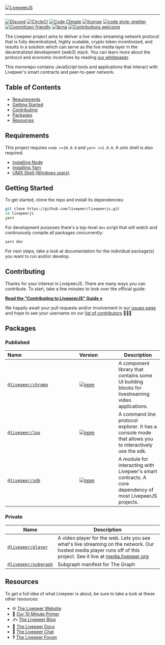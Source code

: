 <!-- show-on-docup
<br />
-->

[![LivepeerJS](https://github.com/livepeer/livepeerjs/raw/master/livepeer_js.png)](https://livepeer.github.io/livepeerjs/)

---

[![Discord](https://img.shields.io/discord/423160867534929930.svg?style=flat-square)](https://discord.gg/7wRSUGX)
[![CircleCI](https://img.shields.io/circleci/project/github/livepeer/livepeerjs.svg?style=flat-square)](https://circleci.com/gh/livepeer/livepeerjs/)
[![Code Climate](https://img.shields.io/codeclimate/coverage/livepeer/livepeerjs.svg?style=flat-square)](https://codeclimate.com/github/livepeer/livepeerjs)
[![license](https://img.shields.io/badge/license-MIT-blue.svg?style=flat-square)](https://github.com/livepeer/livepeerjs/blob/master/LICENSE)
[![code style: prettier](https://img.shields.io/badge/code_style-prettier-ff69b4.svg?style=flat-square)](https://github.com/prettier/prettier)
[![Commitizen friendly](https://img.shields.io/badge/commitizen-friendly-brightgreen.svg?style=flat-square)](http://commitizen.github.io/cz-cli/)
[![lerna](https://img.shields.io/badge/maintained%20with-lerna-cc00ff.svg?style=flat-square)](https://lernajs.io/)
[![Contributions welcome](https://img.shields.io/badge/contributions-welcome-orange.svg?style=flat-square)](https://github.com/livepeer/livepeerjs/blob/master/CONTRIBUTING.md)

The Livepeer project aims to deliver a live video streaming network protocol
that is fully decentralized, highly scalable, crypto token incentivized, and
results in a solution which can serve as the live media layer in the
decentralized development (web3) stack. You can learn more about the protocol
and economic incentives by reading
[our whitepaper](https://github.com/livepeer/wiki/blob/master/WHITEPAPER.md).

This monorepo contains JavaScript tools and applications that interact with
Livepeer's smart contracts and peer-to-peer network.

<!-- hide-on-docup-start -->

## Table of Contents

- [Requirements](#requirements)
- [Getting Started](#getting-started)
- [Contributing](#contributing)
- [Packages](#packages)
- [Resources](#resources)

<!-- hide-on-docup-stop -->

## Requirements

This project requires `node >=10.0.0` and `yarn >=1.0.0`. A unix shell is also
required.

- [Installing Node](https://docs.npmjs.com/getting-started/installing-node)
- [Installing Yarn](https://yarnpkg.com/lang/en/docs/install/)
- [UNIX Shell (Windows users)](https://docs.microsoft.com/en-us/windows/wsl/install-win10)

## Getting Started

To get started, clone the repo and install its dependencies:

```bash
git clone https://github.com/livepeer/livepeerjs.git
cd livepeerjs
yarn
```

For development purposes there's a top-level `dev` script that will watch and
continuously compile all packages concurrently:

```bash
yarn dev
```

For next steps, take a look at documentation for the individual package(s) you
want to run and/or develop.

## Contributing

Thanks for your interest in LivepeerJS. There are many ways you can contribute.
To start, take a few minutes to look over the official guide:

**[Read the "Contributing to LivepeerJS" Guide &raquo;](https://github.com/livepeer/livepeerjs/blob/master/CONTRIBUTING.md)**

We happily await your pull requests and/or involvement in our
[issues page](https://github.com/livepeer/livepeerjs/issues) and hope to see
your username on our
[list of contributors](https://github.com/livepeer/livepeerjs/graphs/contributors)
🎉🎉🎉

## Packages

### Published

| Name&nbsp;&nbsp;&nbsp;&nbsp;&nbsp;&nbsp;&nbsp;&nbsp;&nbsp;&nbsp;&nbsp;&nbsp;&nbsp;&nbsp;&nbsp;&nbsp;&nbsp;&nbsp;&nbsp;&nbsp;&nbsp;&nbsp;&nbsp;&nbsp;&nbsp;&nbsp;&nbsp;&nbsp;&nbsp;&nbsp;&nbsp;&nbsp;&nbsp;&nbsp;&nbsp;&nbsp;&nbsp;&nbsp;&nbsp;&nbsp; | Version&nbsp;&nbsp;&nbsp;&nbsp;&nbsp;&nbsp;&nbsp;&nbsp;&nbsp;&nbsp;&nbsp;&nbsp;                                               | Description                                                                                              |
| ---------------------------------------------------------------------------------------------------------------------------------------------------------------------------------------------------------------------------------------------------- | ----------------------------------------------------------------------------------------------------------------------------- | -------------------------------------------------------------------------------------------------------- |
| [`@livepeer/chroma`](https://github.com/livepeer/livepeerjs/tree/master/packages/chroma)                                                                                                                                                             | [![npm](https://img.shields.io/npm/v/@livepeer/chroma.svg?style=flat-square)](https://www.npmjs.com/package/@livepeer/chroma) | A component library that contains some UI building blocks for livestreaming video applications.          |
| [`@livepeer/lpx`](https://github.com/livepeer/livepeerjs/tree/master/packages/lpx)                                                                                                                                                                   | [![npm](https://img.shields.io/npm/v/@livepeer/lpx.svg?style=flat-square)](https://www.npmjs.com/package/@livepeer/lpx)       | A command line protocol explorer. It has a console mode that allows you to interactively use the sdk.    |
| [`@livepeer/sdk`](https://github.com/livepeer/livepeerjs/tree/master/packages/sdk)                                                                                                                                                                   | [![npm](https://img.shields.io/npm/v/@livepeer/sdk.svg?style=flat-square)](https://www.npmjs.com/package/@livepeer/sdk)       | A module for interacting with Livepeer's smart contracts. A core dependency of most LivepeerJS projects. |

### Private

| Name                                                                                         | Description                                                                                                                                                                                      |
| -------------------------------------------------------------------------------------------- | ------------------------------------------------------------------------------------------------------------------------------------------------------------------------------------------------ |
| [`@livepeer/player`](https://github.com/livepeer/livepeerjs/tree/master/packages/player)     | A video player for the web. Lets you see what's live streaming on the network. Our hosted media player runs off of this project. See it live at [media.livepeer.org](https://media.livepeer.org) |
| [`@livepeer/subgraph`](https://github.com/livepeer/livepeerjs/tree/master/packages/subgraph) | Subgraph manifest for The Graph                                                                                                                                                                  |

## Resources

To get a full idea of what Livepeer is about, be sure to take a look at these
other resources:

- 🌐 [The Livepeer Website](https://livepeer.org)
- 🔭 [Our 10 Minute Primer](https://livepeer.org/primer/)
- ✍ [The Livepeer Blog](https://medium.com/livepeer-blog)
- 📖 [The Livepeer Docs](https://livepeer.readthedocs.io/)
- 💬 [The Livepeer Chat](https://discord.gg/7wRSUGX)
- ❓ [The Livepeer Forum](https://forum.livepeer.org/)
